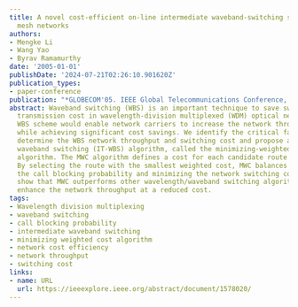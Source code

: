 ```yaml
---
title: A novel cost-efficient on-line intermediate waveband-switching scheme in WDM
  mesh networks
authors:
- Mengke Li
- Wang Yao
- Byrav Ramamurthy
date: '2005-01-01'
publishDate: '2024-07-21T02:26:10.901620Z'
publication_types:
- paper-conference
publication: "*GLOBECOM'05. IEEE Global Telecommunications Conference, 2005.*"
abstract: Waveband switching (WBS) is an important technique to save switching and
  transmission cost in wavelength-division multiplexed (WDM) optical networks. A cost-efficient
  WBS scheme would enable network carriers to increase the network throughput (revenue)
  while achieving significant cost savings. We identify the critical factors that
  determine the WBS network throughput and switching cost and propose a novel intermediate
  waveband switching (IT-WBS) algorithm, called the minimizing-weighted-cost (MWC)
  algorithm. The MWC algorithm defines a cost for each candidate route of a call.
  By selecting the route with the smallest weighted cost, MWC balances between minimizing
  the call blocking probability and minimizing the network switching cost. Our simulations
  show that MWC outperforms other wavelength/waveband switching algorithms and can
  enhance the network throughput at a reduced cost.
tags:
- Wavelength division multiplexing
- waveband switching
- call blocking probability
- intermediate waveband switching
- minimizing weighted cost algorithm
- network cost efficiency
- network throughput
- switching cost
links:
- name: URL
  url: https://ieeexplore.ieee.org/abstract/document/1578020/
---
```


